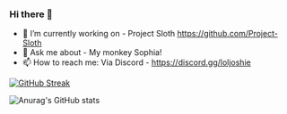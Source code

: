 ### Hi there 👋


- 🔭 I’m currently working on - Project Sloth https://github.com/Project-Sloth
- 💬 Ask me about - My monkey Sophia!
- 📫 How to reach me: Via Discord - https://discord.gg/loljoshie

[![GitHub Streak](https://github-readme-streak-stats.herokuapp.com?user=MonkeyWhisper&theme=tokyonight&date_format=M%20j%5B%2C%20Y%5D)](https://git.io/streak-stats)

![Anurag's GitHub stats](https://github-readme-stats.vercel.app/api?username=MonkeyWhisper&show_icons=true&theme=tokyonight)
